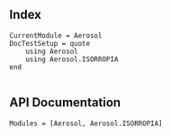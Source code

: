 ## Index

```@meta
CurrentModule = Aerosol
DocTestSetup = quote
    using Aerosol
    using Aerosol.ISORROPIA
end
```

```@index
```

## API Documentation

```@autodocs
Modules = [Aerosol, Aerosol.ISORROPIA]
```